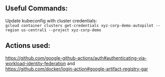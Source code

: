 ## Useful Commands:
Update kubeconfig with cluster credentials:  
`gcloud container clusters get-credentials xyz-corp-demo-autopilot --region us-central1 --project xyz-corp-demo`

## Actions used:
https://github.com/google-github-actions/auth#authenticating-via-workload-identity-federation and  
https://github.com/docker/login-action#google-artifact-registry-gar